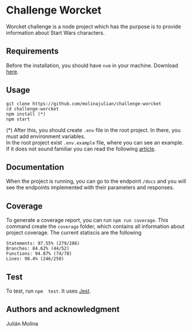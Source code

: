 # Challenge Worcket

Worcket challenge is a node project which has the purpose is to provide information about Start Wars characters.

## Requirements

Before the installation, you should have `nvm` in your machine. Download [here](https://docs.npmjs.com/downloading-and-installing-node-js-and-npm).

## Usage

```
git clone https://github.com/molinajulian/challenge-worcket
cd challenge-worcket
npm install (*)
npm start
```
(*) After this, you should create `.env` file in the root project. In there, you must add environment variables.  
In the root project exist `.env.example` file, where you can see an example.                                                          
If it does not sound familiar you can read the following [article](https://medium.com/chingu/an-introduction-to-environment-variables-and-how-to-use-them-f602f66d15fa).


## Documentation

When the project is running, you can go to the endpoint `/docs` and you will see the endpoints implemented with their parameters and responses.

## Coverage

To generate a coverage report, you can run `npm run coverage`. This command create the `coverage` folder, which contains all information about project coverage.
The current statiscis are the following

```
Statements: 97.55% (279/286) 
Branches: 84.62% (44/52)
Functions: 94.87% (74/78)
Lines: 98.4% (246/250)

```

## Test

To test, run `npm  test`. It uses [Jest](https://jestjs.io/docs/en/getting-started.html).

## Authors and acknowledgment

Julián Molina